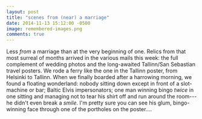 ```yaml
---
layout: post
title: "scenes from (near) a marriage"
date: 2014-11-13 15:12:00 -0500
image: remembered-images.png 
comments: true
---
```


Less *from* a marriage than at the very beginning of one. Relics from that most surreal of months arrived in the various mails this week: the full complement of wedding photos and the long-awaited Tallinn/San Sebastian travel posters. We rode a ferry like the one in the Tallinn poster, from Helsinki to Tallinn. When we finally boarded after a harrowing morning, we found a floating wonderland: nobody sitting down except in front of a slot-machine or bar; Baltic Elvis impersonators; one man winning bingo *twice* in one sitting and managing not to tear his shirt off and run around the room---he didn't even break a *smile*. I'm pretty sure you can see his glum, bingo-winning face through one of the portholes on the poster....  
